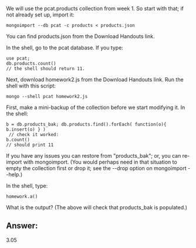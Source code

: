 We will use the pcat.products collection from week 1. So start with that; if not already set up, import it:
```
mongoimport --db pcat -c products < products.json
```
You can find products.json from the Download Handouts link.

In the shell, go to the pcat database. If you type:
```
use pcat;
db.products.count()
// the shell should return 11.
```
Next, download homework2.js from the Download Handouts link. Run the shell with this script:
```
mongo --shell pcat homework2.js
```
First, make a mini-backup of the collection before we start modifying it. In the shell:
```
b = db.products_bak; db.products.find().forEach( function(o){ b.insert(o) } )
 // check it worked: 
b.count()
// should print 11
```

If you have any issues you can restore from "products_bak"; or, you can re-import with mongoimport. (You would perhaps need in that situation to empty the collection first or drop it; see the --drop option on mongoimport --help.)

In the shell, type:
```
homework.a()
```
What is the output? (The above will check that products_bak is populated.)


## Answer:
3.05